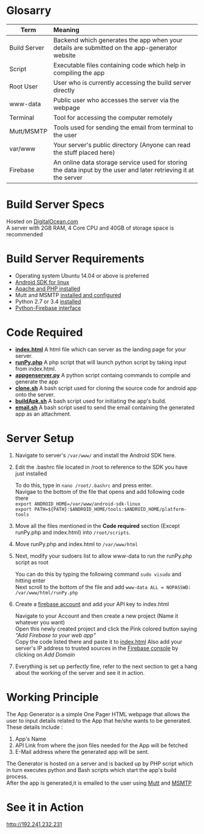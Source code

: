 Glosarry
======
| Term        | Meaning           |
| ------------- |:-------------|
| Build Server     | Backend which generates the app when your details are submitted on the app-generator website  |
| Script    | Executable files containing code which help in compiling the app      |
| Root User | User who is currently accessing the build server directly      | 
| www-data  | Public user who accesses the server via the webpage  |
| Terminal | Tool for accessing the computer remotely  |
| Mutt/MSMTP | Tools used for sending the email from terminal to the user  |
| var/www | Your server's public directory (Anyone can read the stuff placed here)  |
| Firebase | An online data storage service used for storing the data input by the user and later retrieving it at the server|

Build Server Specs 
======
Hosted on [DigitalOcean.com](https://www.digitalocean.com) <br>
A server with 2GB RAM, 4 Core CPU and 40GB of storage space is recommended <br>

Build Server Requirements
======
* Operating system Ubuntu 14.04 or above is preferred
* [Android SDK for linux](http://stackoverflow.com/a/19416222/5471095)
* [Apache and PHP installed](https://www.digitalocean.com/community/tutorials/how-to-install-linux-apache-mysql-php-lamp-stack-on-ubuntu)
* Mutt and MSMTP [installed and configured](https://opev.wordpress.com/2016/06/15/sending-e-mail-from-linux-terminal/)
* Python 2.7 or 3.4 [installed](http://askubuntu.com/questions/350751/install-and-run-python-3-at-the-same-time-than-python-2)
* [Python-Firebase interface](https://pypi.python.org/pypi/python-firebase/1.2)

Code Required
======
* **[index.html](https://github.com/fossasia/open-event-android/blob/master/apk-generator/index.html)** A html file which can server as the landing page for your server.
* **[runPy.php](https://github.com/fossasia/open-event-android/blob/master/apk-generator/scripts/runPy.php)** A php script that will launch python script by taking input from index.html.
* **[appgenserver.py](https://github.com/fossasia/open-event-android/blob/master/apk-generator/scripts/appgenserver.py)** A python script containg commands to compile and generate the app
* **[clone.sh](https://github.com/fossasia/open-event-android/blob/master/apk-generator/scripts/clone.sh)** A bash script used for cloning the source code for android app onto the server.
* **[buildApk.sh](https://github.com/fossasia/open-event-android/blob/master/apk-generator/scripts/buildApk.sh)** A bash script used for initiating the app's build.
* **[email.sh](https://github.com/fossasia/open-event-android/blob/master/apk-generator/scripts/email.sh)** A bash script used to send the email containing the generated app as an attachment.

Server Setup
======
1. Navigate to server's ```/var/www/``` and install the Android SDK here.
2. Edit the .bashrc file located in /root to reference to the SDK you have just installed

   To do this, type in ```nano /root/.bashrc``` and press enter. <br>
   Navigae to the bottom of the file that opens and add following code there <br> ```export ANDROID_HOME=/var/www/android-sdk-linux ```<br>
   ```export PATH=${PATH}:$ANDROID_HOME/tools:$ANDROID_HOME/platform-tools```

3. Move all the files mentioned in the **Code required** section (Except runPy.php and index.html) into ```/root/scripts```.
4. Move runPy.php and index.html to ```/var/www/html```
5. Next, modify your sudoers list to allow www-data to run the runPy.php script as root
   
   You can do this by typing the following command ```sudo visudo``` and hitting enter <br>
   Next scroll to the bottom of the file and add ```www-data ALL = NOPASSWD: /var/www/html/runPy.php```
6. Create a [firebase account](firebase.google.com) and add your API key to index.html <br>

   Navigate to your Account and then create a new project (Name it whatever you want) <br>
   Open this newly created project and click the Pink colored button saying *"Add Firebase to your web app"* <br>
   Copy the code listed there and paste it to [index.html](https://github.com/fossasia/open-event-android/blob/master/apk-generator/index.html#L76)
   Also add your server's IP address to trusted sources in the [Firebase console](https://console.firebase.google.com/project/app-generator/authentication/providers) by clicking on *Add Domain*  
7. Everything is set up perfectly fine, refer to the next section to get a hang about the working of the server and see it in action.

Working Principle 
======
The App Generator is a simple One Pager HTML webpage that allows the user to input details related to the App that he/she wants to be generated.<br>
These details include :

1. App's Name
2. API Link from where the json files needed for the App will be fetched
3. E-Mail address where the generated app will be sent.

The Generator is hosted on a server and is backed up by PHP script which in turn executes python and Bash scripts which start the app's build process. <br>
After the app is generated,it is emailed to the user using [Mutt](http://www.mutt.org/) and [MSMTP](http://msmtp.sourceforge.net/) <br>

See it in Action
======
http://192.241.232.231
